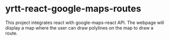 # yrtt-react-google-maps-routes

This project integrates react with google-maps-react API. The webpage will display a map where the user can draw polylines on the map to draw a route.
